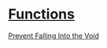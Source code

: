 # [Functions](/en_us/functions/README.md)

[Prevent Falling Into the Void](/en_us/functions/prevent_falling_into_the_void.md)

